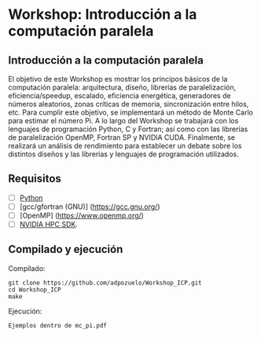 # Workshop: Introducción a la computación paralela

## Introducción a la computación paralela

El objetivo de este Workshop es mostrar los principos básicos de la computación paralela: arquitectura, diseño, librerías de paralelización, eficiencia/speedup, escalado, eficiencia energética, generadores de números aleatorios, zonas críticas de memoria, sincronización entre hilos, etc. Para cumplir este objetivo, se implementará un método de Monte Carlo para estimar el número Pi. A lo largo del Workshop se trabajará con los lenguajes de programación Python, C y Fortran; así como con las librerías de paralelización OpenMP, Fortran SP y NVIDIA CUDA. Finalmente, se realizará un análisis de rendimiento para establecer un debate sobre los distintos diseños y las librerias y lenguajes de programación utilizados.

## Requisitos

- [ ] [Python](https://www.python.org/)
- [ ] [gcc/gfortran (GNU)] (https://gcc.gnu.org/)
- [ ] [OpenMP] (https://www.openmp.org/) 
- [ ] [NVIDIA HPC SDK](https://developer.nvidia.com/hpc-sdk).

## Compilado y ejecución

Compilado:

```
git clone https://github.com/adpozuelo/Workshop_ICP.git
cd Workshop_ICP
make
```

Ejecución:

```
Ejemplos dentro de mc_pi.pdf
```